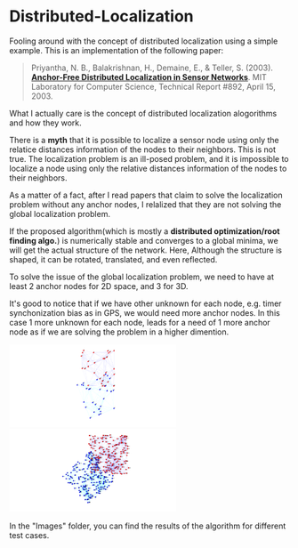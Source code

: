 # Distributed-Localization

Fooling around with the concept of distributed localization using a simple example.
This is an implementation of the following paper:

>Priyantha, N. B., Balakrishnan, H., Demaine, E., & Teller, S. (2003).
[**Anchor-Free Distributed Localization in Sensor Networks**](http://cricket.csail.mit.edu/papers/TechReport892.pdf).
MIT Laboratory for Computer Science, Technical Report #892, April 15, 2003.

What I actually care is the concept of distributed localization alogorithms and how they work.

There is a **myth** that it is possible to localize a sensor node using only the relatice distances information of the nodes to their neighbors.
This is not true. The localization problem is an ill-posed problem, and it is impossible to localize a node using only the relative distances information of the nodes to their neighbors.

As a matter of a fact, after I read papers that claim to solve the localization problem without any anchor nodes, I relalized that they are not solving the global localization problem.

If the proposed algorithm(which is mostly a **distributed optimization/root finding algo.**) is numerically stable and converges to a global minima, we will get the actual structure of the network. Here, Although the structure is shaped, it can be rotated, translated, and even reflected.

To solve the issue of the global localization problem, we need to have at least 2 anchor nodes for 2D space, and 3 for 3D.

It's good to notice that if we have other unknown for each node, e.g. timer synchonization bias as in GPS, we would need more anchor nodes. In this case 1 more unknown for each node, leads for a need of 1 more anchor node as if we are solving the problem in a higher dimention.

<img src="Images/Test1.png" alt="Image 1" width="300" style="display:inline-block; margin-right: 10px;">
<img src="Images/Test5.png" alt="Image 2" width="300" style="display:inline-block;">

In the "Images" folder, you can find the results of the algorithm for different test cases.
